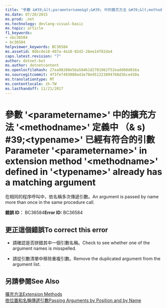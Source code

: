 ```yaml
---
title: "參數 &#39;&lt;parametername&gt;&#39; 中的擴充方法 &#39;&lt;methodname&gt;&#39; 定義中 （& s) #39;&lt;typename&gt;&#39; 已經有符合的引數"
ms.date: 07/20/2015
ms.prod: .net
ms.technology: devlang-visual-basic
ms.topic: article
f1_keywords:
- vbc36584
- bc36584
helpviewer_keywords: BC36584
ms.assetid: 0dbc4e18-407a-4a18-82d2-26ee14f82da4
caps.latest.revision: "7"
author: dotnet-bot
ms.author: dotnetcontent
ms.openlocfilehash: 27ea98288e5ba584b1d2781962f52eadd60d016a
ms.sourcegitcommit: 4f3fef493080a43e70e951223894768d36ce430a
ms.translationtype: MT
ms.contentlocale: zh-TW
ms.lasthandoff: 11/21/2017
---
```

# <a name="parameter-39ltparameternamegt39-in-extension-method-39ltmethodnamegt39-defined-in-39lttypenamegt39-already-has-a-matching-argument"></a><span data-ttu-id="404a4-102">參數 &#39;&lt;parametername&gt;&#39; 中的擴充方法 &#39;&lt;methodname&gt;&#39; 定義中 （& s) #39;&lt;typename&gt;&#39; 已經有符合的引數</span><span class="sxs-lookup"><span data-stu-id="404a4-102">Parameter &#39;&lt;parametername&gt;&#39; in extension method &#39;&lt;methodname&gt;&#39; defined in &#39;&lt;typename&gt;&#39; already has a matching argument</span></span>
<span data-ttu-id="404a4-103">在相同的程序呼叫中，依名稱多次傳遞引數。</span><span class="sxs-lookup"><span data-stu-id="404a4-103">An argument is passed by name more than once in the same procedure call.</span></span>  
  
 <span data-ttu-id="404a4-104">**錯誤 ID︰** BC36584</span><span class="sxs-lookup"><span data-stu-id="404a4-104">**Error ID:** BC36584</span></span>  
  
## <a name="to-correct-this-error"></a><span data-ttu-id="404a4-105">更正這個錯誤</span><span class="sxs-lookup"><span data-stu-id="404a4-105">To correct this error</span></span>  
  
-   <span data-ttu-id="404a4-106">請確認是否拼錯其中一個引數名稱。</span><span class="sxs-lookup"><span data-stu-id="404a4-106">Check to see whether one of the argument names is misspelled.</span></span>  
  
-   <span data-ttu-id="404a4-107">請從引數清單中移除重複引數。</span><span class="sxs-lookup"><span data-stu-id="404a4-107">Remove the duplicated argument from the argument list.</span></span>  
  
## <a name="see-also"></a><span data-ttu-id="404a4-108">另請參閱</span><span class="sxs-lookup"><span data-stu-id="404a4-108">See Also</span></span>  
 [<span data-ttu-id="404a4-109">擴充方法</span><span class="sxs-lookup"><span data-stu-id="404a4-109">Extension Methods</span></span>](../../visual-basic/programming-guide/language-features/procedures/extension-methods.md)  
 [<span data-ttu-id="404a4-110">依位置和名稱傳遞引數</span><span class="sxs-lookup"><span data-stu-id="404a4-110">Passing Arguments by Position and by Name</span></span>](../../visual-basic/programming-guide/language-features/procedures/passing-arguments-by-position-and-by-name.md)
